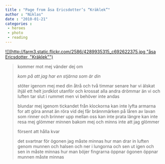 ```yaml
---
title : "Page from åsa Ericsdotter’s “Kräklek”"
author : "Niklas"
date : "2010-01-21"
categories : 
 - heroes
 - photo
 - reading
---
```


[![](http://farm3.static.flickr.com/2586/4289935315_c692622375.jpg "åsa Ericsdotter, "Kräklek"")](http://www.flickr.com/photos/pivic/4289935315/)

> kommer mot mej vänder dej om
> 
> _kom på att jag har en stjärna som är din_
> 
> stöter igenom mej med din åtrå och två timmar senare har vi älskat ihjäl ett helt jordklot utanför och krossat alla andra drömmar än vi och luften tar slut i rummet men vi behöver inte andas
> 
> blundar mej igenom tickandet från klockorna kan inte lyfta armarna for att göra annat än röra vid dej får brännmärken på låren av lavan som rinner och brinner upp mellan oss kan inte prata längre kan inte resa mej glömmer minnen bakom mej och minns inte att jag glömmer
> 
> försent att hålla kvar
> 
> det svartnar för ögonen jag måste minnas hur man drar in luften genom munnen och halsen och ner i lungorna och sen ut igen och sen in måste minnas hur man böjer fingrarna öppnar ögonen öppnar munnen måste minnas
